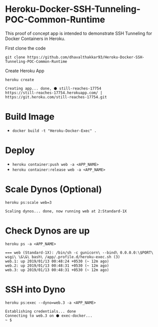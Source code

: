 # Heroku-Docker-SSH-Tunneling-POC-Common-Runtime

This proof of concept app is intended to demonstrate SSH Tunneling for Docker Containers in Heroku.  

First clone the code

```
git clone https://github.com/dhavalthakkar93/Heroku-Docker-SSH-Tunneling-POC-Common-Runtime
```

Create Heroku App

```
heroku create

Creating app... done, ⬢ still-reaches-17754
https://still-reaches-17754.herokuapp.com/ | https://git.heroku.com/still-reaches-17754.git
```

# Build Image 

- `docker build -t "Heroku-Docker-Exec" .`

# Deploy 

- `heroku container:push web -a <APP_NAME>`
- `heroku container:release web -a <APP_NAME>`

# Scale Dynos (Optional)

```
heroku ps:scale web=3

Scaling dynos... done, now running web at 2:Standard-1X
```

# Check Dynos are up

```
heroku ps -a <APP_NAME>

=== web (Standard-1X): /bin/sh -c gunicorn\ --bind\ 0.0.0.0:\$PORT\ wsgi\ \&\&\ bash\ /app/.profile.d/heroku-exec.sh (3)
web.1: up 2019/01/13 00:48:24 +0530 (~ 12m ago)
web.2: up 2019/01/13 00:48:31 +0530 (~ 12m ago)
web.3: up 2019/01/13 00:48:31 +0530 (~ 12m ago)
```
# SSH into Dyno

```
heroku ps:exec --dyno=web.3 -a <APP_NAME>

Establishing credentials... done
Connecting to web.3 on ⬢ exec-docker... 
~ $ 
```








